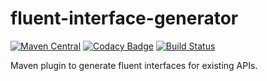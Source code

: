 # fluent-interface-generator
[![Maven Central](https://img.shields.io/maven-central/v/net.vergien.fig/fluent-interface-generator-maven-plugin.svg?maxAge=2592000)]() [![Codacy Badge](https://api.codacy.com/project/badge/Grade/f712951f2e3841a6bcb214b062ff74e1)](https://www.codacy.com/app/dve/fluent-interface-generator?utm_source=github.com&amp;utm_medium=referral&amp;utm_content=dve/fluent-interface-generator&amp;utm_campaign=Badge_Grade) [![Build Status](https://travis-ci.org/dve/fluent-interface-generator.svg?branch=master)](https://travis-ci.org/dve/fluent-interface-generator)

Maven plugin to generate fluent interfaces for existing APIs.

